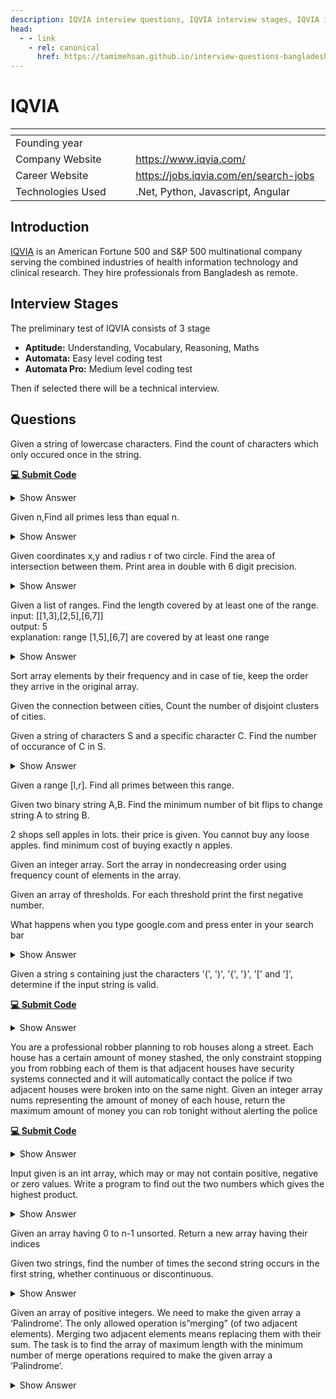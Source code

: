 ```yaml
---
description: IQVIA interview questions, IQVIA interview stages, IQVIA interview details, IQVIA interview question and answers
head:
  - - link
    - rel: canonical
      href: https://tamimehsan.github.io/interview-questions-bangladesh/companies/iqvia
---
```

# IQVIA

| <img width="441" height="1"> | <img width="441" height="1"> |
| :-| :- |
| Founding year | |
| Company Website | https://www.iqvia.com/ |
| Career Website | https://jobs.iqvia.com/en/search-jobs |
| Technologies Used| .Net, Python, Javascript, Angular |

## Introduction
[IQVIA](https://www.iqvia.com/) is an American Fortune 500 and S&P 500 multinational company serving the combined industries of health information technology and clinical research. They hire professionals from Bangladesh as remote.
## Interview Stages
The preliminary test of IQVIA consists of 3 stage

- **Aptitude:** Understanding, Vocabulary, Reasoning, Maths
- **Automata:** Easy level coding test
- **Automata Pro:** Medium level coding test

Then if selected there will be a technical interview. 

## Questions

<article>

Given a string of lowercase characters. Find the count of characters which only occured once in the string.

[**💻 Submit Code**](https://supecoder.dev/questions/Count%20of%20Characters%20Occurring%20Exactly%20Once?questionId=66ae165b9e71a163cdd21527)
<details><summary>Show Answer</summary>

```C++
int solve(string s) {
    sort(s.begin(),s.end());
    int unik = 0;
    int cnt = 1;
    for(int i=1;i<s.size();i++){
        if( s[i] != s[i-1] ){
            unik += (cnt == 1);
            cnt = 0;
        }
        cnt++;
    }
    unik += (cnt == 1);
    return unik;
}
```
</details>
</article>

<article>

Given n,Find all primes less than equal n.
<details><summary>Show Answer</summary>

::: code-group
```C++ [O(n^2)]
vector<int> solve(int n) {
    vector<int> primes;
    for(int i=2;i<=n;i++){
        bool isPrime = true;
        for(int j=2;j<i;j++) {
            if( i%j == 0 ) isPrime = false;
        }
        if( isPrime ) primes.push_back(i);
    }
    return primes;
}
```
```C++ [O(n logn)]
vector<int> solve(int n) {
    bool notPrime[n+1] = {0};
    vector<int> primes;
    for(int i=2;i<=n;i++){
        if( notPrime[i] == true ) continue;
        primes.push_back(i);
        for(int j=i*i;j<=n;j+=i) notPrime[j] = true;
    }
    return primes;
}
```
:::
</details>
</article>

<article>

Given coordinates x,y and radius r of two circle. Find the area of intersection between them. Print area in double with 6 digit precision.
<details><summary>Show Answer</summary>

```C++
// src: https://www.geeksforgeeks.org/area-of-intersection-of-two-circles/

#include <bits/stdc++.h>
using namespace std;
#define ld long double
// Function to return area of intersection
long long int
intersectionArea(long double X1, long double Y1,
                    long double R1, long double X2,
                    long double Y2, long double R2){
	long double Pi = 3.14;
	long double d, alpha, beta, a1, a2;
	long long int ans;

	// Calculate the euclidean distance
	// between the two points
	d = sqrt((X2 - X1) * (X2 - X1) + (Y2 - Y1) * (Y2 - Y1));

	if (d > R1 + R2)
		ans = 0;
	else if (d <= (R1 - R2) && R1 >= R2)
		ans = floor(Pi * R2 * R2);
	else if (d <= (R2 - R1) && R2 >= R1)
		ans = floor(Pi * R1 * R1);
	else {
		alpha = acos((R1 * R1 + d * d - R2 * R2) / (2 * R1 * d))* 2;
		beta = acos((R2 * R2 + d * d - R1 * R1) / (2 * R2 * d))* 2;
		a1 = 0.5 * beta * R2 * R2 - 0.5 * R2 * R2 * sin(beta);
		a2 = 0.5 * alpha * R1 * R1 - 0.5 * R1 * R1 * sin(alpha);
		ans = floor(a1 + a2);
	}

	return ans;
}

```
</details>
</article>

<article>

Given a list of ranges. Find the length covered by at least one of the range. <br>
input: [[1,3],[2,5],[6,7]] <br>
output: 5 <br>
explanation: range [1,5],[6,7] are covered by at least one range
<details><summary>Show Answer</summary>

```C++
int solve(vector<pair<int,int>> ranges) {
    sort(ranges.begin(),ranges.end());
    int covered = 0;
    int st = ranges[0].first;
    int en = ranges[0].second;
    for(int i=1;i<ranges.size();i++){
        if( ranges[i].first > en ) {
            covered += en - st;
            st = ranges[i].first;
            en = ranges[i].second;
        }
        en = max(en,ranges[i].second);
    }
    covered += en - st;
    return covered;
}
```
</details>
</article>

<article>

Sort array elements by their frequency and in case of tie, keep the order they arrive in the original array.
</article>

<article>

Given the connection between cities, Count the number of disjoint clusters of cities.
</article>

<article>

Given a string of characters S and a specific character C. Find the number of occurance of C in S.
<details><summary>Show Answer</summary>

```C++
int solve(string s, char c) {
    int cnt = 0;
    for(auto cc:s) cnt += (cc==c);
    return cnt;
}
```
</details>
</article>

<article>

Given a range [l,r]. Find all primes between this range. 
</article>

<article>

Given two binary string A,B. Find the minimum number of bit flips to change string A to string B.
</article>

<article>

2 shops sell apples in lots. their price is given. You cannot buy any loose apples. find minimum cost of buying exactly n apples.
</article>

<article>

Given an integer array. Sort the array in nondecreasing order using frequency count of elements in the array. 
</article>

<article>

Given an array of thresholds. For each threshold print the first negative number.
</article>

<article>

What happens when you type google.com and press enter in your search bar
<details><summary>Show Answer</summary>

This is a very important question and aims to check the knowledge of networking. A very thorough explanation of this question is answered here in [What Happens When](https://github.com/alex/what-happens-when)

</details>
</article>

<article>

Given a string s containing just the characters '(', ')', '{', '}', '[' and ']', determine if the input string is valid.

[**💻 Submit Code**](https://leetcode.com/problems/valid-parentheses/)
<details><summary>Show Answer</summary>

```C++
bool isValid(string s) {
    stack<char> st;
    for(auto c:s){
        if( c == '(' or c == '[' or c == '{' ) {
            st.push(c);
            continue;
        }
        if( !st.size() ) return false;
        if( c == ')' ) {
            if(  st.top() != '(' ) return false;
        }else if(  c == '}' ) {
            if( st.top() != '{' ) return false;
        } else if( c == ']' ) {
            if( st.top() != '[' ) return false;
        }
        st.pop();
    }
    return st.size() == 0;
}
```

</details>
</article>

<article>

You are a professional robber planning to rob houses along a street. Each house has a certain amount of money stashed, the only constraint stopping you from robbing each of them is that adjacent houses have security systems connected and it will automatically contact the police if two adjacent houses were broken into on the same night.
Given an integer array nums representing the amount of money of each house, return the maximum amount of money you can rob tonight without alerting the police

[**💻 Submit Code**](https://leetcode.com/problems/house-robber/)
<details><summary>Show Answer</summary>

```C++
int rob(vector<int>& nums) {
    int n = nums.size();
    int dp[n+1][2];
    memset(dp, 0, sizeof(dp));
    for(int i=1;i<=n;i++){
        // we dont rob the ith house
        dp[i][0] = max(dp[i-1][0],dp[i-1][1]);
        // we rob the ith house
        dp[i][1] = dp[i-1][0] + nums[i-1];
    }
    return max(dp[n][0],dp[n][1]);
}
```
</details>
</article>

<article>

Input given is an int array, which may or may not contain positive, negative or zero values. Write a program to find out the two numbers which gives the highest product. 
<details><summary>Show Answer</summary>

https://www.geeksforgeeks.org/return-a-pair-with-maximum-product-in-array-of-integers/
</details>
</article>

<article>

Given an array having 0 to n-1 unsorted. Return a new array having their indices 
</article>

<article>

Given two strings, find the number of times the second string occurs in the first string, whether continuous or discontinuous. 
<details><summary>Show Answer</summary>

https://www.geeksforgeeks.org/find-number-times-string-occurs-given-string/
</details>
</article>

<article>

Given an array of positive integers. We need to make the given array a ‘Palindrome’. The only allowed operation is”merging” (of two adjacent elements). Merging two adjacent elements means replacing them with their sum. The task is to find the array of maximum length with the minimum number of merge operations required to make the given array a ‘Palindrome’. 
<details><summary>Show Answer</summary>

https://www.geeksforgeeks.org/find-minimum-number-of-merge-operations-to-make-an-array-palindrome/
</details>
</article>

